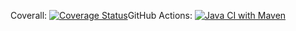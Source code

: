 Coverall: [![Coverage Status](https://coveralls.io/repos/github/sheikhsid/vaccination/badge.svg?branch=master)](https://coveralls.io/github/sheikhsid/vaccination?branch=master)GitHub Actions: [![Java CI with Maven](https://github.com/sheikhsid/vaccination/blob/master/.github/workflows/maven.yml/badge.svg)](https://github.com/sheikhsid/vaccination/blob/master/.github/workflows/maven.yml)
